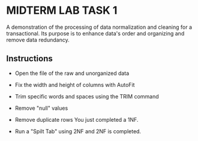 # MIDTERM LAB TASK 1
A demonstration of the processing of data normalization and cleaning for a transactional. Its purpose is to enhance data's order and organizing and remove data redundancy.

## Instructions

- Open the file of the raw and unorganized data
- Fix the width and height of columns with AutoFit
- Trim specific words and spaces using the TRIM command
- Remove "null" values
- Remove duplicate rows 
You just completed a 1NF.

- Run a "Spilt Tab" using 2NF and 2NF is completed.
